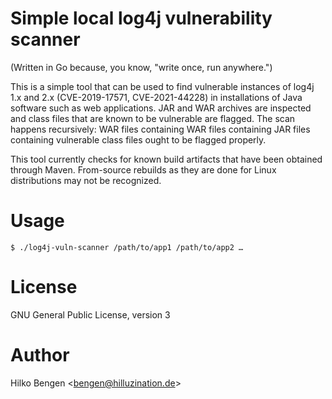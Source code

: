 # Simple local log4j vulnerability scanner

(Written in Go because, you know, "write once, run anywhere.")

This is a simple tool that can be used to find vulnerable instances of
log4j 1.x and 2.x (CVE-2019-17571, CVE-2021-44228) in installations of
Java software such as web applications. JAR and WAR archives are
inspected and class files that are known to be vulnerable are flagged.
The scan happens recursively: WAR files containing WAR files
containing JAR files containing vulnerable class files ought to be
flagged properly.

This tool currently checks for known build artifacts that have been
obtained through Maven. From-source rebuilds as they are done for
Linux distributions may not be recognized.

# Usage

``` console
$ ./log4j-vuln-scanner /path/to/app1 /path/to/app2 …
```

# License

GNU General Public License, version 3

# Author

Hilko Bengen <<bengen@hilluzination.de>>
